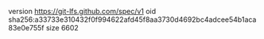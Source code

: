 version https://git-lfs.github.com/spec/v1
oid sha256:a33733e310432f0f994622afd45f8aa3730d4692bc4adcee54b1aca83e0e755f
size 6602
